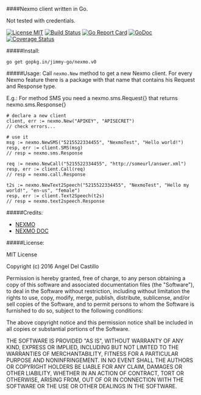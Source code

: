 ####Nexmo client written in Go.

Not tested with credentials.

[![License MIT](https://img.shields.io/npm/l/express.svg)](http://opensource.org/licenses/MIT)
[![Build Status](https://travis-ci.org/jimmy-go/nexmo.svg?branch=master)](https://travis-ci.org/jimmy-go/nexmo)
[![Go Report Card](https://goreportcard.com/badge/github.com/jimmy-go/nexmo)](https://goreportcard.com/report/github.com/jimmy-go/nexmo)
[![GoDoc](http://godoc.org/github.com/jimmy-go/nexmo?status.png)](http://godoc.org/github.com/jimmy-go/nexmo)
[![Coverage Status](https://coveralls.io/repos/github/jimmy-go/nexmo/badge.svg?branch=master)](https://coveralls.io/github/jimmy-go/nexmo?branch=master)

#####Install:
```
go get gopkg.in/jimmy-go/nexmo.v0
```

#####Usage:
Call `nexmo.New` method to get a new Nexmo client.
For every Nexmo feature there is a package with that name
that contains his Request and Response type.

E.g.: For method SMS you need a nexmo.sms.Request{} that returns
nexmo.sms.Response{}

```
# declare a new client
client, err := nexmo.New("APIKEY", "APISECRET")
// check errors...

# use it
msg := nexmo.NewSMS("5215522334455", "NexmoTest", "Hello world!")
resp, err := client.SMS(msg)
// resp = nexmo.sms.Response

req := nexmo.NewCall("5215522334455", "http://someurl/answer.xml")
resp, err := client.Call(req)
// resp = nexmo.call.Response

t2s := nexmo.NewText2Speech("5215522334455", "NexmoTest", "Hello my world!", "en-us", "female")
resp, err := client.Text2Speech(t2s)
// resp = nexmo.text2speech.Response
```

#####Credits:

* [NEXMO](https://www.nexmo.com)
* [NEXMO DOC](https://docs.nexmo.com)

#####License:

MIT License

Copyright (c) 2016 Angel Del Castillo

Permission is hereby granted, free of charge, to any person obtaining a copy
of this software and associated documentation files (the "Software"), to deal
in the Software without restriction, including without limitation the rights
to use, copy, modify, merge, publish, distribute, sublicense, and/or sell
copies of the Software, and to permit persons to whom the Software is
furnished to do so, subject to the following conditions:

The above copyright notice and this permission notice shall be included in all
copies or substantial portions of the Software.

THE SOFTWARE IS PROVIDED "AS IS", WITHOUT WARRANTY OF ANY KIND, EXPRESS OR
IMPLIED, INCLUDING BUT NOT LIMITED TO THE WARRANTIES OF MERCHANTABILITY,
FITNESS FOR A PARTICULAR PURPOSE AND NONINFRINGEMENT. IN NO EVENT SHALL THE
AUTHORS OR COPYRIGHT HOLDERS BE LIABLE FOR ANY CLAIM, DAMAGES OR OTHER
LIABILITY, WHETHER IN AN ACTION OF CONTRACT, TORT OR OTHERWISE, ARISING FROM,
OUT OF OR IN CONNECTION WITH THE SOFTWARE OR THE USE OR OTHER DEALINGS IN THE
SOFTWARE.
